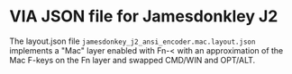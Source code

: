 # VIA JSON file for Jamesdonkley J2

The layout.json file `jamesdonkey_j2_ansi_encoder.mac.layout.json` implements a "Mac" layer enabled with Fn-< with an approximation of the Mac F-keys on the Fn layer and swapped CMD/WIN and OPT/ALT.
